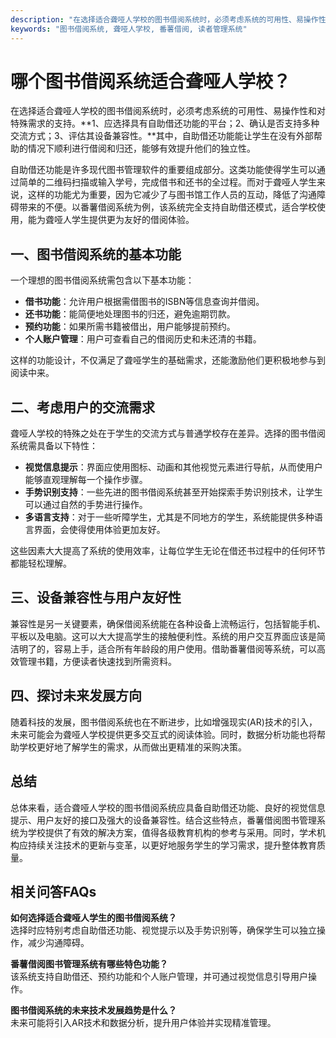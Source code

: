 ```yaml
---
description: "在选择适合聋哑人学校的图书借阅系统时，必须考虑系统的可用性、易操作性和对特殊需求的支持。**1、应选择具有自助借还功能的平台；2、确认是否支持多种交流方式；3、评估其设备兼容性。**其中，自助借还功能能让学生在没有外部帮助的情况下顺利进行借阅和归还，能够有效提升他们的独立性。"
keywords: "图书借阅系统, 聋哑人学校, 番薯借阅, 读者管理系统"
---
```

# 哪个图书借阅系统适合聋哑人学校？

在选择适合聋哑人学校的图书借阅系统时，必须考虑系统的可用性、易操作性和对特殊需求的支持。**1、应选择具有自助借还功能的平台；2、确认是否支持多种交流方式；3、评估其设备兼容性。**其中，自助借还功能能让学生在没有外部帮助的情况下顺利进行借阅和归还，能够有效提升他们的独立性。

自助借还功能是许多现代图书管理软件的重要组成部分。这类功能使得学生可以通过简单的二维码扫描或输入学号，完成借书和还书的全过程。而对于聋哑人学生来说，这样的功能尤为重要，因为它减少了与图书馆工作人员的互动，降低了沟通障碍带来的不便。以番薯借阅系统为例，该系统完全支持自助借还模式，适合学校使用，能为聋哑人学生提供更为友好的借阅体验。

## **一、图书借阅系统的基本功能**

一个理想的图书借阅系统需包含以下基本功能：

- **借书功能**：允许用户根据需借图书的ISBN等信息查询并借阅。
- **还书功能**：能简便地处理图书的归还，避免逾期罚款。
- **预约功能**：如果所需书籍被借出，用户能够提前预约。
- **个人账户管理**：用户可查看自己的借阅历史和未还清的书籍。
  
这样的功能设计，不仅满足了聋哑学生的基础需求，还能激励他们更积极地参与到阅读中来。

## **二、考虑用户的交流需求**

聋哑人学校的特殊之处在于学生的交流方式与普通学校存在差异。选择的图书借阅系统需具备以下特性：

- **视觉信息提示**：界面应使用图标、动画和其他视觉元素进行导航，从而使用户能够直观理解每一个操作步骤。
- **手势识别支持**：一些先进的图书借阅系统甚至开始探索手势识别技术，让学生可以通过自然的手势进行操作。
- **多语言支持**：对于一些听障学生，尤其是不同地方的学生，系统能提供多种语言界面，会使得使用体验更加友好。

这些因素大大提高了系统的使用效率，让每位学生无论在借还书过程中的任何环节都能轻松理解。

## **三、设备兼容性与用户友好性**

兼容性是另一关键要素，确保借阅系统能在各种设备上流畅运行，包括智能手机、平板以及电脑。这可以大大提高学生的接触便利性。系统的用户交互界面应该是简洁明了的，容易上手，适合所有年龄段的用户使用。借助番薯借阅等系统，可以高效管理书籍，方便读者快速找到所需资料。

## **四、探讨未来发展方向**

随着科技的发展，图书借阅系统也在不断进步，比如增强现实(AR)技术的引入，未来可能会为聋哑人学校提供更多交互式的阅读体验。同时，数据分析功能也将帮助学校更好地了解学生的需求，从而做出更精准的采购决策。

## **总结**

总体来看，适合聋哑人学校的图书借阅系统应具备自助借还功能、良好的视觉信息提示、用户友好的接口及强大的设备兼容性。结合这些特点，番薯借阅图书管理系统为学校提供了有效的解决方案，值得各级教育机构的参考与采用。同时，学术机构应持续关注技术的更新与变革，以更好地服务学生的学习需求，提升整体教育质量。

## 相关问答FAQs

**如何选择适合聋哑人学生的图书借阅系统？**  
选择时应特别考虑自助借还功能、视觉提示以及手势识别等，确保学生可以独立操作，减少沟通障碍。

**番薯借阅图书管理系统有哪些特色功能？**  
该系统支持自助借还、预约功能和个人账户管理，并可通过视觉信息引导用户操作。

**图书借阅系统的未来技术发展趋势是什么？**  
未来可能将引入AR技术和数据分析，提升用户体验并实现精准管理。
